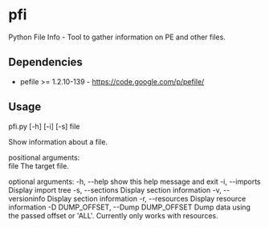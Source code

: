 # pfi
Python File Info - Tool to gather information on PE and other files. 

Dependencies
-----

 * pefile >= 1.2.10-139 - https://code.google.com/p/pefile/ 
 

Usage
-----

pfi.py [-h] [-i] [-s] file

Show information about a file.  
  
positional arguments:  
  file            The target file.  
  
optional arguments: 
  -h, --help            show this help message and exit 
  -i, --imports         Display import tree 
  -s, --sections        Display section information 
  -v, --versioninfo     Display section information 
  -r, --resources       Display resource information 
  -D DUMP_OFFSET, --Dump DUMP_OFFSET 
                        Dump data using the passed offset or 'ALL'. 
                        Currently only works with resources.

  

